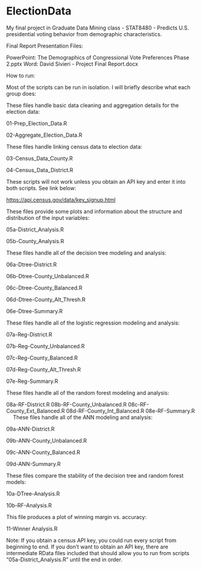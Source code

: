 # ElectionData
My final project in Graduate Data Mining class - STAT8480 - Predicts U.S. presidential voting behavior from demographic characteristics.

Final Report Presentation Files: 

  PowerPoint: The Demographics of Congressional Vote Preferences Phase 2.pptx
  Word: David Sivieri - Project Final Report.docx

How to run:

Most of the scripts can be run in isolation.  I will briefly describe what each group does:

These files handle basic data cleaning and aggregation details for the election data:

01-Prep_Election_Data.R

02-Aggregate_Election_Data.R

These files handle linking census data to election data:

03-Census_Data_County.R

04-Census_Data_District.R

These scripts will not work unless you obtain an API key and enter it into both scripts. See link below:

https://api.census.gov/data/key_signup.html

These files provide some plots and information about the structure and distribution of the input variables:

05a-District_Analysis.R

05b-County_Analysis.R

These files handle all of the decision tree modeling and analysis:

06a-Dtree-District.R

06b-Dtree-County_Unbalanced.R

06c-Dtree-County_Balanced.R

06d-Dtree-County_Alt_Thresh.R

06e-Dtree-Summary.R

These files handle all of the logistic regression modeling and analysis:

07a-Reg-District.R

07b-Reg-County_Unbalanced.R

07c-Reg-County_Balanced.R

07d-Reg-County_Alt_Thresh.R

07e-Reg-Summary.R

These files handle all of the random forest modeling and analysis:

08a-RF-District.R
08b-RF-County_Unbalanced.R
08c-RF-County_Ext_Balanced.R
08d-RF-County_Int_Balanced.R
08e-RF-Summary.R
 
These files handle all of the ANN modeling and analysis:

09a-ANN-District.R

09b-ANN-County_Unbalanced.R

09c-ANN-County_Balanced.R

09d-ANN-Summary.R

These files compare the stability of the decision tree and random forest models:

10a-DTree-Analysis.R

10b-RF-Analysis.R

This file produces a plot of winning margin vs. accuracy:

11-Winner Analysis.R


Note:  If you obtain a census API key, you could run every script from beginning to end.  If you don’t want to obtain an API key, there are intermediate RData files included that should allow you to run from scripts 
“05a-District_Analysis.R” until the end in order.
